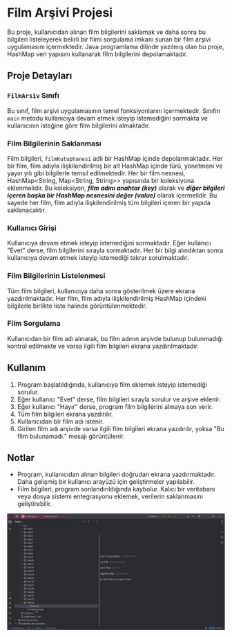 # Film Arşivi Projesi

Bu proje, kullanıcıdan alınan film bilgilerini saklamak ve daha sonra bu bilgileri listeleyerek belirli bir filmi sorgulama imkanı sunan bir film arşivi uygulamasını içermektedir. Java programlama dilinde yazılmış olan bu proje, HashMap veri yapısını kullanarak film bilgilerini depolamaktadır.

## Proje Detayları

### `FilmArsiv` Sınıfı

Bu sınıf, film arşivi uygulamasının temel fonksiyonlarını içermektedir. Sınıfın `main` metodu kullanıcıya devam etmek isteyip istemediğini sormakta ve kullanıcının isteğine göre film bilgilerini almaktadır.

### Film Bilgilerinin Saklanması

Film bilgileri, `filmKutuphanesi` adlı bir HashMap içinde depolanmaktadır. Her bir film, film adıyla ilişkilendirilmiş bir alt HashMap içinde türü, yönetmeni ve yayın yılı gibi bilgilerle temsil edilmektedir. Her bir film nesnesi, HashMap<String, Map<String, String>> yapısında bir koleksiyona eklenmelidir. Bu koleksiyon, **_film adını anahtar (key)_** olarak ve **_diğer bilgileri içeren başka bir HashMap nesnesini değer (value)_** olarak içermelidir. Bu sayede her film, film adıyla ilişkilendirilmiş tüm bilgileri içeren bir yapıda saklanacaktır.

### Kullanıcı Girişi

Kullanıcıya devam etmek isteyip istemediğini sormaktadır. Eğer kullanıcı "Evet" derse, film bilgilerini sırayla sormaktadır. Her bir bilgi alındıktan sonra kullanıcıya devam etmek isteyip istemediği tekrar sorulmaktadır.

### Film Bilgilerinin Listelenmesi

Tüm film bilgileri, kullanıcıya daha sonra gösterilmek üzere ekrana yazdırılmaktadır. Her film, film adıyla ilişkilendirilmiş HashMap içindeki bilgilerle birlikte liste halinde görüntülenmektedir.

### Film Sorgulama

Kullanıcıdan bir film adı alınarak, bu film adının arşivde bulunup bulunmadığı kontrol edilmekte ve varsa ilgili film bilgileri ekrana yazdırılmaktadır.

## Kullanım

1. Program başlatıldığında, kullanıcıya film eklemek isteyip istemediği sorulur.
2. Eğer kullanıcı "Evet" derse, film bilgileri sırayla sorulur ve arşive eklenir.
3. Eğer kullanıcı "Hayır" derse, program film bilgilerini almaya son verir.
4. Tüm film bilgileri ekrana yazdırılır.
5. Kullanıcıdan bir film adı istenir.
6. Girilen film adı arşivde varsa ilgili film bilgileri ekrana yazdırılır, yoksa "Bu film bulunamadı." mesajı görüntülenir.

## Notlar

- Program, kullanıcıdan alınan bilgileri doğrudan ekrana yazdırmaktadır. Daha gelişmiş bir kullanıcı arayüzü için geliştirmeler yapılabilir.
- Film bilgileri, program sonlandırıldığında kaybolur. Kalıcı bir veritabanı veya dosya sistemi entegrasyonu eklemek, verilerin saklanmasını geliştirebilir.

![FilmArsiv.gif](FilmArsiv.gif)